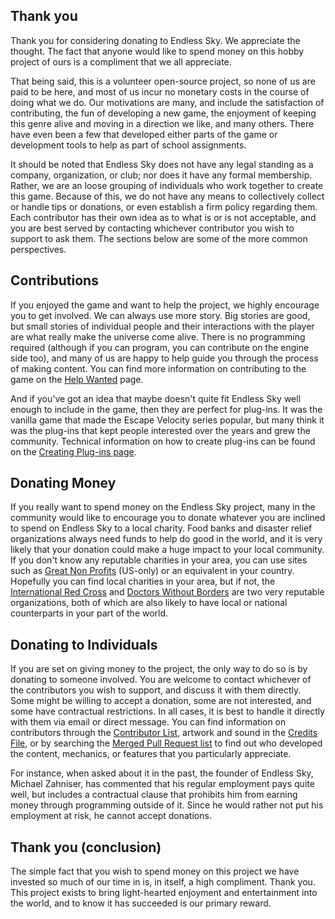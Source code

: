 ## Thank you
Thank you for considering donating to Endless Sky. We appreciate the thought. The fact that anyone would like to spend money on this hobby project of ours is a compliment that we all appreciate. 

That being said, this is a volunteer open-source project, so none of us are paid to be here, and most of us incur no monetary costs in the course of doing what we do. Our motivations are many, and include the satisfaction of contributing, the fun of developing a new game, the enjoyment of keeping this genre alive and moving in a direction we like, and many others. There have even been a few that developed either parts of the game or development tools to help as part of school assignments. 

It should be noted that Endless Sky does not have any legal standing as a company, organization, or club; nor does it have any formal membership. Rather, we are an loose grouping of individuals who work together to create this game. Because of this, we do not have any means to collectively collect or handle tips or donations, or even establish a firm policy regarding them. Each contributor has their own idea as to what is or is not acceptable, and you are best served by contacting whichever contributor you wish to support to ask them. The sections below are some of the more common perspectives.

## Contributions
If you enjoyed the game and want to help the project, we highly encourage you to get involved. We can always use more story. Big stories are good, but small stories of individual people and their interactions with the player are what really make the universe come alive. There is no programming required (although if you can program, you can contribute on the engine side too), and many of us are happy to help guide you through the process of making content. You can find more information on contributing to the game on the [Help Wanted](HelpWanted.md) page.

And if you've got an idea that maybe doesn't quite fit Endless Sky well enough to include in the game, then they are perfect for plug-ins. It was the vanilla game that made the Escape Velocity series popular, but many think it was the plug-ins that kept people interested over the years and grew the community. Technical information on how to create plug-ins can be found on the [Creating Plug-ins page](CreatingPlugins.md).

## Donating Money
If you really want to spend money on the Endless Sky project, many in the community would like to encourage you to donate whatever you are inclined to spend on Endless Sky to a local charity. Food banks and disaster relief organizations always need funds to help do good in the world, and it is very likely that your donation could make a huge impact to your local community. If you don't know any reputable charities in your area, you can use sites such as [Great Non Profits](https://greatnonprofits.org/near-me/) (US-only) or an equivalent in your country. Hopefully you can find local charities in your area, but if not, the [International Red Cross](https://www.icrc.org/en/donate) and [Doctors Without Borders](https://www.msf.org/donate) are two very reputable organizations, both of which are also likely to have local or national counterparts in your part of the world. 

## Donating to Individuals
If you are set on giving money to the project, the only way to do so is by donating to someone involved. You are welcome to contact whichever of the contributors you wish to support, and discuss it with them directly. Some might be willing to accept a donation, some are not interested, and some have contractual restrictions. In all cases, it is best to handle it directly with them via email or direct message. You can find information on contributors through the [Contributor List](https://github.com/endless-sky/endless-sky/graphs/contributors), artwork and sound in the [Credits File](https://github.com/endless-sky/endless-sky/blob/master/credits.txt), or by searching the [Merged Pull Request list](https://github.com/endless-sky/endless-sky/pulls?q=is%3Apr+is%3Amerged) to find out who developed the content, mechanics, or features that you particularly appreciate.

For instance, when asked about it in the past, the founder of Endless Sky, Michael Zahniser, has commented that his regular employment pays quite well, but includes a contractual clause that prohibits him from earning money through programming outside of it. Since he would rather not put his employment at risk, he cannot accept donations.

## Thank you (conclusion)
The simple fact that you wish to spend money on this project we have invested so much of our time in is, in itself, a high compliment. Thank you. This project exists to bring light-hearted enjoyment and entertainment into the world, and to know it has succeeded is our primary reward.
